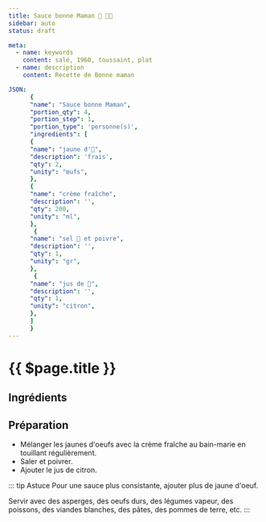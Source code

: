 ```yaml
---
title: Sauce bonne Maman 🍋 👵🏻
sidebar: auto
status: draft

meta:
  - name: keywords
    content: salé, 1960, toussaint, plat
  - name: description
    content: Recette de Bonne maman

JSON:
      {
      "name": "Sauce bonne Maman",
      "portion_qty": 4,
      "portion_step": 1,
      "portion_type": 'personne(s)',
      "ingredients": [
      {
      "name": "jaune d'🥚",
      "description": 'frais',
      "qty": 2,
      "unity": "œufs",
      },
      {
      "name": "crème fraîche",
      "description": '',
      "qty": 200,
      "unity": "ml",
      },
       {
      "name": "sel 🧂 et poivre",
      "description": '',
      "qty": 1,
      "unity": "gr",
      },
       {
      "name": "jus de 🍋",
      "description": '',
      "qty": 1,
      "unity": "citron",
      },
      ]
      }
---
```



# {{ $page.title }}

## Ingrédients

<recipePortion :recette="$page.frontmatter.JSON" />

## Préparation

- Mélanger les jaunes d'oeufs avec la crème fraîche au bain-marie en touillant régulièrement.
- Saler et poivrer.
- Ajouter le jus de citron.

::: tip Astuce
Pour une sauce plus consistante, ajouter plus de jaune d'oeuf.

Servir avec des asperges, des oeufs durs, des légumes vapeur, des poissons, des viandes blanches, des pâtes, des pommes de terre, etc.
:::